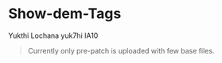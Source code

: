 # Show-dem-Tags
Yukthi Lochana yuk7hi IA10

 > Currently only pre-patch is uploaded with few base files.
